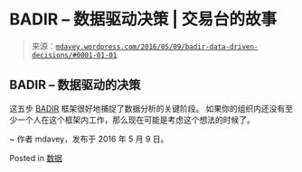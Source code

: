 <!--yml

分类：未分类

日期：2024 年 5 月 18 日，05:32:41

-->

# BADIR – 数据驱动决策 | 交易台的故事

> 来源：[`mdavey.wordpress.com/2016/05/09/badir-data-driven-decisions/#0001-01-01`](https://mdavey.wordpress.com/2016/05/09/badir-data-driven-decisions/#0001-01-01)

## BADIR – 数据驱动的决策

这五步 [BADIR](http://www.aryng.com/whitepaper/bgft/BADIR_Framework_Overview.pdf) 框架很好地捕捉了数据分析的关键阶段。 如果你的组织内还没有至少一个人在这个框架内工作，那么现在可能是考虑这个想法的时候了。

~ 作者 mdavey，发布于 2016 年 5 月 9 日。

Posted in [数据](https://mdavey.wordpress.com/category/data/)
